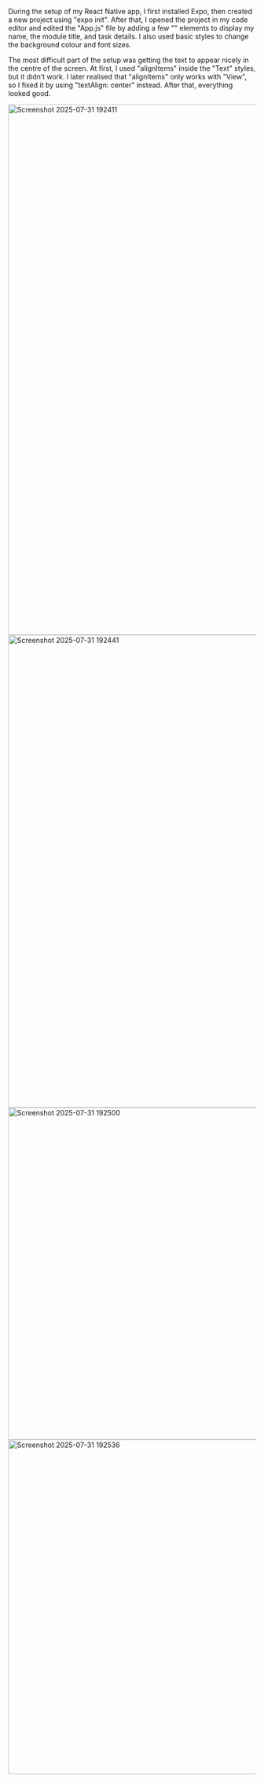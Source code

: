 During the setup of my React Native app, I first installed Expo, then created a new project using "expo init". After that, I opened the project in my code editor and edited the "App.js" file by adding a few "<Text>" elements to display my name, the module title, and task details. I also used basic styles to change the background colour and font sizes.

The most difficult part of the setup was getting the text to appear nicely in the centre of the screen. At first, I used "alignItems" inside the "Text" styles, but it didn’t work. I later realised that "alignItems" only works with "View", so I fixed it by using "textAlign: center" instead. After that, everything looked good.

<img width="1920" height="1080" alt="Screenshot 2025-07-31 192411" src="https://github.com/user-attachments/assets/4aa122e8-b6aa-4d3e-985e-e369aac90be8" />
<img width="592" height="962" alt="Screenshot 2025-07-31 192441" src="https://github.com/user-attachments/assets/ef561eb5-de57-41f7-bd22-efe9c4f9ef87" />
<img width="1374" height="676" alt="Screenshot 2025-07-31 192500" src="https://github.com/user-attachments/assets/4d7499ee-511e-4b79-ab8d-bdd09bb6b735" />
<img width="1464" height="681" alt="Screenshot 2025-07-31 192536" src="https://github.com/user-attachments/assets/e0584195-c771-4b7b-845a-73e3d071e1b4" />
